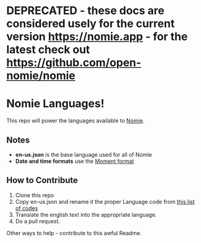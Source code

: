 # DEPRECATED - these docs are considered usely for the current version https://nomie.app - for the latest check out https://github.com/open-nomie/nomie

# Nomie Languages!

This repo will power the languages available to [Nomie](https://nomie.io).

## Notes

- **en-us.json** is the base language used for all of Nomie
- **Date and time formats** use the [Moment format](http://momentjs.com/docs/#/displaying/)

## How to Contribute

1. Clone this repo
2. Copy en-us.json and rename it the proper Language code from [this list of codes](https://msdn.microsoft.com/en-us/library/ms533052.aspx)
3. Translate the english text into the appropriate language.
4. Do a pull request.

Other ways to help - contribute to this awful Readme. 
